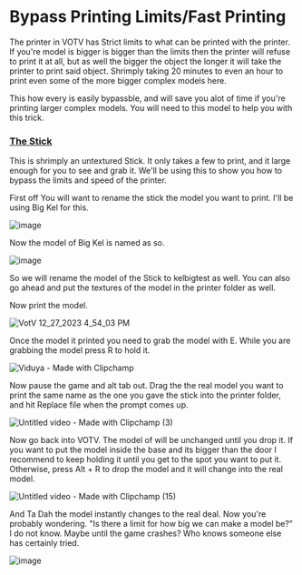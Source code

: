 # Bypass Printing Limits/Fast Printing

The printer in VOTV has Strict limits to what can be printed with the printer. If you're model is bigger is bigger than the limits then the printer will refuse to print it at all, but as well the bigger the object the longer it will take the printer to print said object. Shrimply taking 20 minutes to even an hour to print even some of the more bigger complex models here.

This how every is easily bypassble, and will save you alot of time if you're printing larger complex models. You will need to this model to help you with this trick.

### [The Stick](https://discord.com/channels/512287844258021376/1132040858343059638/1187260278937755678)

This is shrimply an untextured Stick. It only takes a few to print, and it large enough for you to see and grab it. We'll be using this to show you how to bypass the limits and speed of the printer.

First off You will want to rename the stick the model you want to print. I'll be using Big Kel for this.

![image](https://github.com/madrod228/voicesoftheprinter/assets/9602000/071e4785-98f5-4bc0-a80b-5a84ff85892f)

Now the model of Big Kel is named as so.

![image](https://github.com/madrod228/voicesoftheprinter/assets/9602000/3ad2af3d-d791-45a1-9ecf-bbceb8065a15)
 
So we will rename the model of the Stick to kelbigtest as well. You can also go ahead and put the textures of the model in the printer folder as well.

Now print the model.

![VotV   12_27_2023 4_54_03 PM](https://github.com/madrod228/voicesoftheprinter/assets/9602000/7d579c56-9c63-49c4-85cd-ec71db271005)

Once the model it printed you need to grab the model with E. While you are grabbing the model press R to hold it.

![Viduya - Made with Clipchamp](https://github.com/madrod228/voicesoftheprinter/assets/9602000/8a751b90-aaba-465d-8782-59f445014ca3)

Now pause the game and alt tab out. Drag the the real model you want to print the same name as the one you gave the stick into the printer folder, and hit Replace file when the prompt comes up.

![Untitled video - Made with Clipchamp (3)](https://github.com/madrod228/voicesoftheprinter/assets/9602000/3714bc7a-9b7e-41c7-9145-25adbf80af0c)

Now go back into VOTV. The model of will be unchanged until you drop it. If you want to put the model inside the base and its bigger than the door I recommend to keep holding it until you get to the spot you want to put it. Otherwise, press Alt + R to drop the model and it will change into the real model.

![Untitled video - Made with Clipchamp (15)](https://github.com/madrod228/voicesoftheprinter/assets/9602000/5076016a-123a-4517-9645-87c2df946d1a)

And Ta Dah the model instantly changes to the real deal. Now you're probably wondering. "Is there a limit for how big we can make a model be?" I do not know. Maybe until the game crashes? Who knows someone else has certainly tried.

![image](https://github.com/madrod228/voicesoftheprinter/assets/9602000/aa43a6e8-a215-46cf-8b1a-9a72c354c468)
